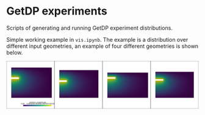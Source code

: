 # GetDP experiments

Scripts of generating and running GetDP experiment distributions.

Simple working example in `vis.ipynb`. The example is a distribution over different input geometries, an example of four different geometries is shown below.

![Example distribution over different input geometries](distribution_example.png)